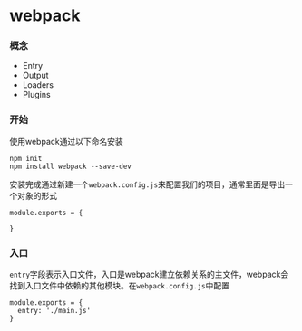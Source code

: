 # webpack
### 概念
* Entry
* Output
* Loaders
* Plugins
### 开始
使用webpack通过以下命名安装
```
npm init
npm install webpack --save-dev 
```
安装完成通过新建一个`webpack.config.js`来配置我们的项目，通常里面是导出一个对象的形式
```
module.exports = {

}
```
### 入口
`entry`字段表示入口文件，入口是webpack建立依赖关系的主文件，webpack会找到入口文件中依赖的其他模块。在`webpack.config.js`中配置
```
module.exports = {
  entry: './main.js'
}
```
